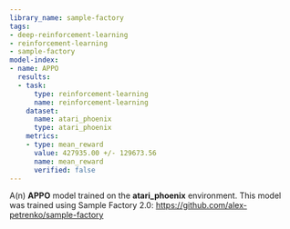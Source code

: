 ```yaml
---
library_name: sample-factory
tags:
- deep-reinforcement-learning
- reinforcement-learning
- sample-factory
model-index:
- name: APPO
  results:
  - task:
      type: reinforcement-learning
      name: reinforcement-learning
    dataset:
      name: atari_phoenix
      type: atari_phoenix
    metrics:
    - type: mean_reward
      value: 427935.00 +/- 129673.56
      name: mean_reward
      verified: false
---
```


A(n) **APPO** model trained on the **atari_phoenix** environment.
This model was trained using Sample Factory 2.0: https://github.com/alex-petrenko/sample-factory
    